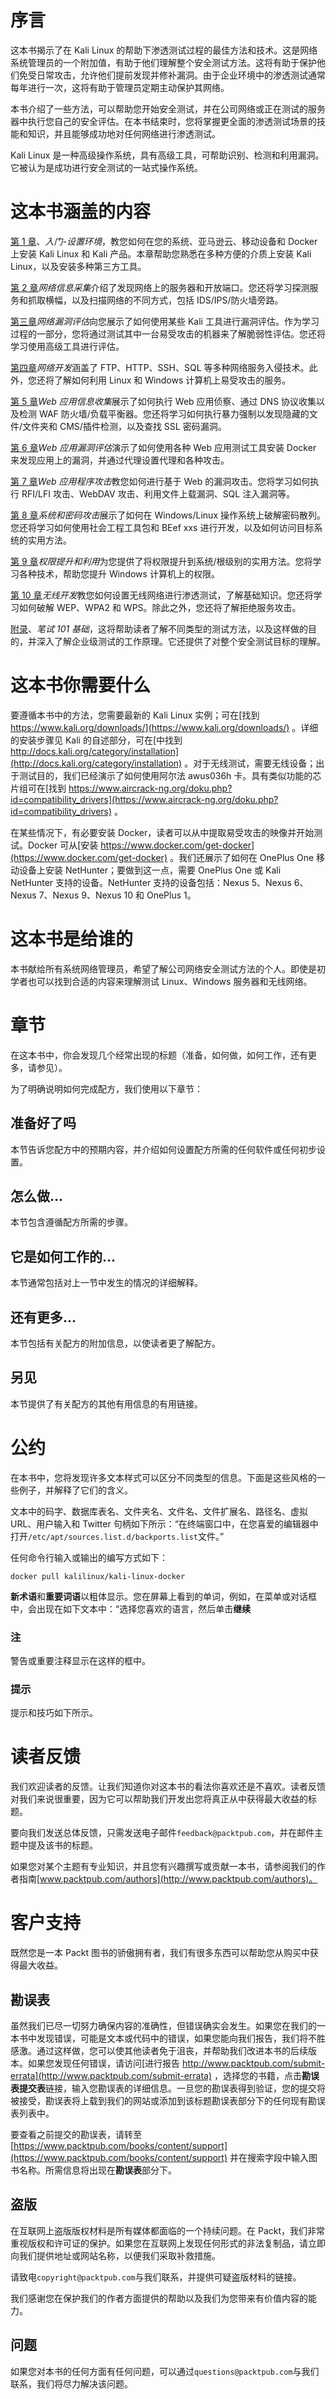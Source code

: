 # 序言

这本书揭示了在 Kali Linux 的帮助下渗透测试过程的最佳方法和技术。这是网络系统管理员的一个附加值，有助于他们理解整个安全测试方法。这将有助于保护他们免受日常攻击，允许他们提前发现并修补漏洞。由于企业环境中的渗透测试通常每年进行一次，这将有助于管理员定期主动保护其网络。

本书介绍了一些方法，可以帮助您开始安全测试，并在公司网络或正在测试的服务器中执行您自己的安全评估。在本书结束时，您将掌握更全面的渗透测试场景的技能和知识，并且能够成功地对任何网络进行渗透测试。

Kali Linux 是一种高级操作系统，具有高级工具，可帮助识别、检测和利用漏洞。它被认为是成功进行安全测试的一站式操作系统。

# 这本书涵盖的内容

[第 1 章](01.html "Chapter 1. Getting Started - Setting Up an Environment")、*入门-设置环境*，教您如何在您的系统、亚马逊云、移动设备和 Docker 上安装 Kali Linux 和 Kali 产品。本章帮助您熟悉在多种方便的介质上安装 Kali Linux，以及安装多种第三方工具。 

[第 2 章](02.html "Chapter 2. Network Information Gathering")*网络信息采集*介绍了发现网络上的服务器和开放端口。您还将学习探测服务和抓取横幅，以及扫描网络的不同方式，包括 IDS/IPS/防火墙旁路。

[第三章](03.html "Chapter 3. Network Vulnerability Assessment")*网络漏洞评估*向您展示了如何使用某些 Kali 工具进行漏洞评估。作为学习过程的一部分，您将通过测试其中一台易受攻击的机器来了解脆弱性评估。您还将学习使用高级工具进行评估。

[第四章](04.html "Chapter 4. Network Exploitation")*网络开发*涵盖了 FTP、HTTP、SSH、SQL 等多种网络服务入侵技术。此外，您还将了解如何利用 Linux 和 Windows 计算机上易受攻击的服务。

[第 5 章](05.html "Chapter 5. Web Application Information Gathering")*Web 应用信息收集*展示了如何执行 Web 应用侦察、通过 DNS 协议收集以及检测 WAF 防火墙/负载平衡器。您还将学习如何执行暴力强制以发现隐藏的文件/文件夹和 CMS/插件检测，以及查找 SSL 密码漏洞。

[第 6 章](06.html "Chapter 6. Web Application Vulnerability Assessment")*Web 应用漏洞评估*演示了如何使用各种 Web 应用测试工具安装 Docker 来发现应用上的漏洞，并通过代理设置代理和各种攻击。

[第 7 章](07.html "Chapter 7. Web Application Exploitation")*Web 应用程序攻击*教您如何进行基于 Web 的漏洞攻击。您将学习如何执行 RFI/LFI 攻击、WebDAV 攻击、利用文件上载漏洞、SQL 注入漏洞等。

[第 8 章](08.html "Chapter 8. System and Password Exploitation")*系统和密码攻击*展示了如何在 Windows/Linux 操作系统上破解密码散列。您还将学习如何使用社会工程工具包和 BEef xxs 进行开发，以及如何访问目标系统的实用方法。

[第 9 章](09.html "Chapter 9. Privilege Escalation and Exploitation")*权限提升和利用*为您提供了将权限提升到系统/根级别的实用方法。您将学习各种技术，帮助您提升 Windows 计算机上的权限。

[第 10 章](10.html "Chapter 10. Wireless Exploitation")*无线开发*教您如何设置无线网络进行渗透测试，了解基础知识。您还将学习如何破解 WEP、WPA2 和 WPS。除此之外，您还将了解拒绝服务攻击。

[附录](00.html)、*笔试 101 基础*，这将帮助读者了解不同类型的测试方法，以及这样做的目的，并深入了解企业级测试的工作原理。它还提供了对整个安全测试目标的理解。

# 这本书你需要什么

要遵循本书中的方法，您需要最新的 Kali Linux 实例；可在[找到 https://www.kali.org/downloads/](https://www.kali.org/downloads/) 。详细的安装步骤见 Kali 的自述部分，可在[中找到 http://docs.kali.org/category/installation](http://docs.kali.org/category/installation) 。对于无线测试，需要无线设备；出于测试目的，我们已经演示了如何使用阿尔法 awus036h 卡。具有类似功能的芯片组可在[找到 https://www.aircrack-ng.org/doku.php?id=compatibility_drivers](https://www.aircrack-ng.org/doku.php?id=compatibility_drivers) 。

在某些情况下，有必要安装 Docker，读者可以从中提取易受攻击的映像并开始测试。Docker 可从[安装 https://www.docker.com/get-docker](https://www.docker.com/get-docker) 。我们还展示了如何在 OnePlus One 移动设备上安装 NetHunter；要做到这一点，需要 OnePlus One 或 Kali NetHunter 支持的设备。NetHunter 支持的设备包括：Nexus 5、Nexus 6、Nexus 7、Nexus 9、Nexus 10 和 OnePlus 1。

# 这本书是给谁的

本书献给所有系统网络管理员，希望了解公司网络安全测试方法的个人。即使是初学者也可以找到合适的内容来理解测试 Linux、Windows 服务器和无线网络。

# 章节

在这本书中，你会发现几个经常出现的标题（准备，如何做，如何工作，还有更多，请参见）。

为了明确说明如何完成配方，我们使用以下章节：

## 准备好了吗

本节告诉您配方中的预期内容，并介绍如何设置配方所需的任何软件或任何初步设置。

## 怎么做…

本节包含遵循配方所需的步骤。

## 它是如何工作的…

本节通常包括对上一节中发生的情况的详细解释。

## 还有更多…

本节包括有关配方的附加信息，以使读者更了解配方。

## 另见

本节提供了有关配方的其他有用信息的有用链接。

# 公约

在本书中，您将发现许多文本样式可以区分不同类型的信息。下面是这些风格的一些例子，并解释了它们的含义。

文本中的码字、数据库表名、文件夹名、文件名、文件扩展名、路径名、虚拟 URL、用户输入和 Twitter 句柄如下所示：“在终端窗口中，在您喜爱的编辑器中打开`/etc/apt/sources.list.d/backports.list`文件。”

任何命令行输入或输出的编写方式如下：

```
docker pull kalilinux/kali-linux-docker

```

**新术语**和**重要词语**以粗体显示。您在屏幕上看到的单词，例如，在菜单或对话框中，会出现在如下文本中：“选择您喜欢的语言，然后单击**继续**

### 注

警告或重要注释显示在这样的框中。

### 提示

提示和技巧如下所示。

# 读者反馈

我们欢迎读者的反馈。让我们知道你对这本书的看法你喜欢还是不喜欢。读者反馈对我们来说很重要，因为它可以帮助我们开发出您将真正从中获得最大收益的标题。

要向我们发送总体反馈，只需发送电子邮件`feedback@packtpub.com`，并在邮件主题中提及该书的标题。

如果您对某个主题有专业知识，并且您有兴趣撰写或贡献一本书，请参阅我们的作者指南[www.packtpub.com/authors](http://www.packtpub.com/authors)。

# 客户支持

既然您是一本 Packt 图书的骄傲拥有者，我们有很多东西可以帮助您从购买中获得最大收益。

## 勘误表

虽然我们已尽一切努力确保内容的准确性，但错误确实会发生。如果您在我们的一本书中发现错误，可能是文本或代码中的错误，如果您能向我们报告，我们将不胜感激。通过这样做，您可以使其他读者免于沮丧，并帮助我们改进本书的后续版本。如果您发现任何错误，请访问[进行报告 http://www.packtpub.com/submit-errata](http://www.packtpub.com/submit-errata) ，选择您的书籍，点击**勘误表提交表**链接，输入您勘误表的详细信息。一旦您的勘误表得到验证，您的提交将被接受，勘误表将上载到我们的网站或添加到该标题勘误表部分下的任何现有勘误表列表中。

要查看之前提交的勘误表，请转至[https://www.packtpub.com/books/content/support](https://www.packtpub.com/books/content/support) 并在搜索字段中输入图书名称。所需信息将出现在**勘误表**部分下。

## 盗版

在互联网上盗版版权材料是所有媒体都面临的一个持续问题。在 Packt，我们非常重视版权和许可证的保护。如果您在互联网上发现任何形式的非法复制品，请立即向我们提供地址或网站名称，以便我们采取补救措施。

请致电`copyright@packtpub.com`与我们联系，并提供可疑盗版材料的链接。

我们感谢您在保护我们的作者方面提供的帮助以及我们为您带来有价值内容的能力。

## 问题

如果您对本书的任何方面有任何问题，可以通过`questions@packtpub.com`与我们联系，我们将尽力解决该问题。